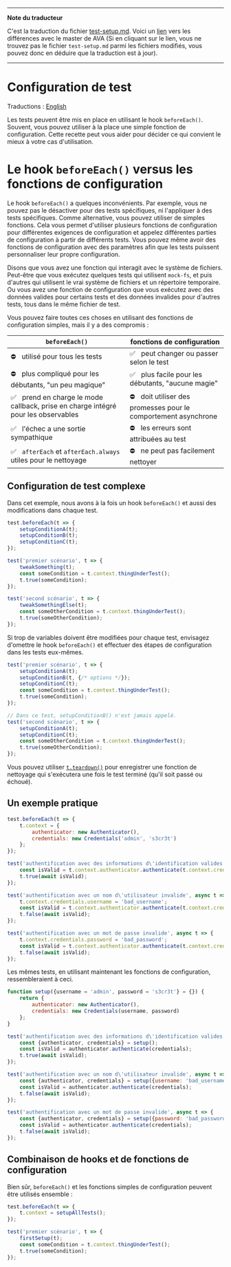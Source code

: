 ___
**Note du traducteur**

C'est la traduction du fichier [test-setup.md](https://github.com/avajs/ava/blob/main/docs/recipes/test-setup.md). Voici un [lien](https://github.com/avajs/ava/compare/b208d143ad852dc95aa8b44eed94ac1f404a25f4...main#diff-7f4a52ef11d70513180b90e54ffeb24c74cf6d6e1cefa9cebdfdef7cf04142c3) vers les différences avec le master de AVA (Si en cliquant sur le lien, vous ne trouvez pas le fichier `test-setup.md` parmi les fichiers modifiés, vous pouvez donc en déduire que la traduction est à jour).
___
# Configuration de test

Traductions : [English](https://github.com/avajs/ava/raw/main/docs/recipes/test-setup.md)

Les tests peuvent être mis en place en utilisant le hook `beforeEach()`. Souvent, vous pouvez utiliser  à la place une simple fonction de configuration. Cette recette peut vous aider pour décider ce qui convient le mieux à votre cas d'utilisation.

# Le hook `beforeEach()` versus les fonctions de configuration

Le hook `beforeEach()` a quelques inconvénients. Par exemple, vous ne pouvez pas le désactiver pour des tests spécifiques, ni l'appliquer à des tests spécifiques. Comme alternative, vous pouvez utiliser de simples fonctions. Cela vous permet d'utiliser plusieurs fonctions de configuration pour différentes exigences de configuration et appelez différentes parties de configuration à partir de différents tests. Vous pouvez même avoir des fonctions de configuration avec des paramètres afin que les tests puissent personnaliser leur propre configuration.

Disons que vous avez une fonction qui interagit avec le système de fichiers. Peut-être que vous exécutez quelques tests qui utilisent `mock-fs`, et puis d'autres qui utilisent le vrai système de fichiers et un répertoire temporaire. Ou vous avez une fonction de configuration que vous exécutez avec des données valides pour certains tests et des données invalides pour d'autres tests, tous dans le même fichier de test.

Vous pouvez faire toutes ces choses en utilisant des fonctions de configuration simples, mais il y a des compromis :

|`beforeEach()`| fonctions de configuration
|---|---
| ⛔️ &nbsp; utilisé pour tous les tests| ✅ &nbsp; peut changer ou passer selon le test
| ⛔️ &nbsp; plus compliqué pour les débutants, "un peu magique"| ✅ &nbsp; plus facile pour les débutants, "aucune magie"
| ✅ &nbsp; prend en charge le mode callback, prise en charge intégré pour les observables| ⛔️ &nbsp; doit utiliser des promesses pour le comportement asynchrone
| ✅ &nbsp; l'échec a une sortie sympathique| ⛔️ &nbsp; les erreurs sont attribuées au test
| ✅ &nbsp; `afterEach` et `afterEach.always` utiles pour le nettoyage| ⛔️ &nbsp; ne peut pas facilement nettoyer

## Configuration de test complexe

Dans cet exemple, nous avons à la fois un hook `beforeEach()` et aussi des modifications dans chaque test.

```js
test.beforeEach(t => {
	setupConditionA(t);
	setupConditionB(t);
	setupConditionC(t);
});

test('premier scénario', t => {
	tweakSomething(t);
	const someCondition = t.context.thingUnderTest();
	t.true(someCondition);
});

test('second scénario', t => {
	tweakSomethingElse(t);
	const someOtherCondition = t.context.thingUnderTest();
	t.true(someOtherCondition);
});
```

Si trop de variables doivent être modifiées pour chaque test, envisagez d'omettre le hook `beforeEach()` et effectuer des étapes de configuration dans les tests eux-mêmes.

```js
test('premier scénario', t => {
	setupConditionA(t);
	setupConditionB(t, {/* options */});
	setupConditionC(t);
	const someCondition = t.context.thingUnderTest();
	t.true(someCondition);
});

// Dans ce test, setupConditionB() n'est jamais appelé.
test('second scénario', t => {
	setupConditionA(t);
	setupConditionC(t);
	const someOtherCondition = t.context.thingUnderTest();
	t.true(someOtherCondition);
});
```

Vous pouvez utiliser [`t.teardown()`](../02-execution-context.md#tteardownfn) pour enregistrer une fonction de nettoyage qui s'exécutera une fois le test terminé (qu'il soit passé ou échoué).

## Un exemple pratique

```js
test.beforeEach(t => {
	t.context = {
		authenticator: new Authenticator(),
		credentials: new Credentials('admin', 's3cr3t')
	};
});

test('authentification avec des informations d\'identification valides', async t => {
	const isValid = t.context.authenticator.authenticate(t.context.credentials);
	t.true(await isValid);
});

test('authentification avec un nom d\'utilisateur invalide', async t => {
	t.context.credentials.username = 'bad_username';
	const isValid = t.context.authenticator.authenticate(t.context.credentials);
	t.false(await isValid);
});

test('authentification avec un mot de passe invalide', async t => {
	t.context.credentials.password = 'bad_password';
	const isValid = t.context.authenticator.authenticate(t.context.credentials);
	t.false(await isValid);
});
```

Les mêmes tests, en utilisant maintenant les fonctions de configuration, ressembleraient à ceci.

```js
function setup({username = 'admin', password = 's3cr3t'} = {}) {
	return {
		authenticator: new Authenticator(),
		credentials: new Credentials(username, password)
	};
}

test('authentification avec des informations d\'identification valides', async t => {
	const {authenticator, credentials} = setup();
	const isValid = authenticator.authenticate(credentials);
	t.true(await isValid);
});

test('authentification avec un nom d\'utilisateur invalide', async t => {
	const {authenticator, credentials} = setup({username: 'bad_username'});
	const isValid = authenticator.authenticate(credentials);
	t.false(await isValid);
});

test('authentification avec un mot de passe invalide', async t => {
	const {authenticator, credentials} = setup({password: 'bad_password'});
	const isValid = authenticator.authenticate(credentials);
	t.false(await isValid);
});
```

## Combinaison de hooks et de fonctions de configuration

Bien sûr, `beforeEach()` et les fonctions simples de configuration peuvent être utilisés ensemble :

```js
test.beforeEach(t => {
	t.context = setupAllTests();
});

test('premier scénario', t => {
	firstSetup(t);
	const someCondition = t.context.thingUnderTest();
	t.true(someCondition);
});
```
